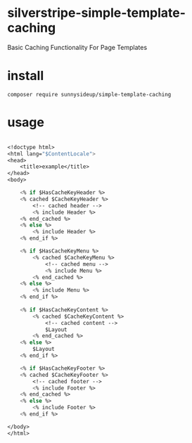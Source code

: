 # silverstripe-simple-template-caching
Basic Caching Functionality For Page Templates

# install

`composer require sunnysideup/simple-template-caching`

# usage

```ss

<!doctype html>
<html lang="$ContentLocale">
<head>
    <title>example</title>
</head>
<body>

    <% if $HasCacheKeyHeader %>
    <% cached $CacheKeyHeader %>
        <!-- cached header -->
        <% include Header %>
    <% end_cached %>
    <% else %>
        <% include Header %>
    <% end_if %>

    <% if $HasCacheKeyMenu %>
        <% cached $CacheKeyMenu %>
            <!-- cached menu -->
            <% include Menu %>
        <% end_cached %>
    <% else %>
        <% include Menu %>
    <% end_if %>
        
    <% if $HasCacheKeyContent %>
        <% cached $CacheKeyContent %>
            <!-- cached content -->
            $Layout
        <% end_cached %>
    <% else %>
        $Layout
    <% end_if %>

    <% if $HasCacheKeyFooter %>
    <% cached $CacheKeyFooter %>
        <!-- cached footer -->
        <% include Footer %>
    <% end_cached %>
    <% else %>
        <% include Footer %>
    <% end_if %>

</body>
</html>

```
